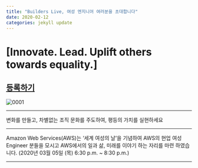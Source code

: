```yaml
---
title: "Builders Live, 여성 엔지니어 여러분을 초대합니다"
date: 2020-02-12 
categories: jekyll update
---
```

[Innovate. Lead. Uplift others towards equality.]
=============

## **[등록하기](https://lnkd.in/fJ-82Wi)**

![0001](https://user-images.githubusercontent.com/59952655/74633357-cd5afc80-51a4-11ea-85c9-db351f00e6f1.jpg)

---------------------------------------
변화를 만들고,
차별없는 조직 문화를 주도하여,
평등의 가치를 실현하세요

---------------------------------------
Amazon Web Services(AWS)는 ‘세계 여성의 날’을 기념하여 AWS의 현업 여성 Engineer 분들을 모시고 AWS에서의 일과 삶, 미래를 이야기 하는 자리를 마련 하였습니다. (2020년 03월 05일 (목) 6:30 p.m. ~ 8:30 p.m.)

-----------------------------------------------
